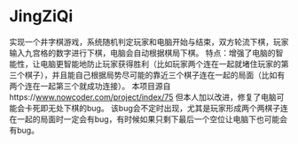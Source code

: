 # JingZiQi
实现一个井字棋游戏，系统随机判定玩家和电脑开始与结束，双方轮流下棋，玩家输入九宫格的数字进行下棋，电脑会自动根据棋局下棋。
特点：增强了电脑的智能性，让电脑更智能地防止玩家获得胜利（比如玩家两个连在一起就堵住玩家的第三个棋子），并且能自己根据局势尽可能的靠近三个棋子连在一起的局面（比如有两个连在一起第三个就成功连接）。
本项目源自https://www.nowcoder.com/project/index/75 但本人加以改进，修复了电脑可能会卡死即无处下棋的bug。
该bug会不定时出现，尤其是玩家形成两个两棋子连在一起的局面时一定会有bug，有时候如果只剩下最后一个空位让电脑下也可能会有bug。
